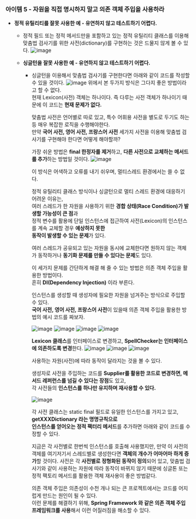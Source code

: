### 아이템 5 - 자원을 직접 명시하지 말고 의존 객체 주입을 사용하라

- **정적 유틸리티를 잘못 사용한 예 - 유연하지 않고 테스트하기 어렵다.**
    - 정적 필드 또는 정적 메서드만을 포함하고 있는 정적 유틸리티 클래스를 이용해 맞춤법 검사기를 위한 사전(dictionary)를 구현하는 것은 드물지 않게 볼 수 있다.
      ![image](https://github.com/Effective-Java-Study-Team/EffectiveJava/assets/91787050/2706e256-a004-448a-8590-def7be0cff94)
    
    - **싱글턴을 잘못 사용한 예 - 유연하지 않고 테스트하기 어렵다.**
      - 싱글턴을 이용해서 맞춤법 검사기를 구현한다면 아래와 같이 코드를 작성할 수 있을 것이다.
        ![image](https://github.com/Effective-Java-Study-Team/EffectiveJava/assets/91787050/b2ae6b6d-0a78-4f1d-8102-fad3c4396340)
        위에서 본 두가지 방식은 그다지 좋은 방법이라고 할 수 없다.<br>
        현재 Lexicon(사전) 객체는 하나이다. 즉 다루는 사전 객체가 하나이기 때문에 이 코드는 **현재 문제가 없다.**

        맞춤법 사전은 언어별로 따로 있고, 특수 어휘용 사전을 별도로 두기도 하는 등 매우 복잡한 로직을 수행해야한다.<br>
        만약 **국어 사전, 영어 사전, 프랑스어 사전** 세가지 사전을 이용해 맞춤법 검사기를 구현해야 한다면 어떻게 해야할까?

        가장 쉬운 방법은 **final 한정자를 제거**하고, **다른 사전으로 교체하는 메서드를 추가**하는 방법일 것이다.
        ![image](https://github.com/Effective-Java-Study-Team/EffectiveJava/assets/91787050/e3d28772-7cf9-4226-a64a-5338e8bf392e)

        이 방식은 어색하고 오류를 내기 쉬우며, 멀티스레드 환경에서는 쓸 수 없다.

        정적 유틸리티 클래스 방식이나 싱글턴으로 멀티 스레드 환경에 대응하기 어려운 이유는,<br>
        여러 스레드가 한 자원을 사용하기 위한 **경합 상태(Race Condition)가 발생할 가능성이 큰 점**과<br>
        정적 변수를 활용에 단일 인스턴스에 접근하여 사전(Lexicon)의 인스턴스를 계속 교체할 경우 **예상하지 못한**<br>
        **동작이 발생할 수 있는 문제**가 있다.

        여러 스레드가 공유되고 있는 자원을 동시에 교체한다면 원하지 않는 객체가 동작하거나 **동기화 문제를 만들 수 있다는 문제**도 있다.

        이 세가지 문제를 간단하게 해결 해 줄 수 있는 방법은 의존 객체 주입을 활용한 방법이다.<br>
        흔히 **DI(Dependency Injection)** 이라 부른다.

        인스턴스를 생성할 때 생성자에 필요한 자원을 넘겨주는 방식으로 주입할 수 있다.<br>
        **국어 사전, 영어 사전, 프랑스어 사전**이 있을때 의존 객체 주입을 활용한 방법의 예시 코드를 짜보자.

        ![image](https://github.com/Effective-Java-Study-Team/EffectiveJava/assets/91787050/85e83417-200f-409d-ac85-33dfc3a9e753)
        ![image](https://github.com/Effective-Java-Study-Team/EffectiveJava/assets/91787050/00f6f8c3-1b3c-49e4-a92f-a35d32bd3a1b)
        ![image](https://github.com/Effective-Java-Study-Team/EffectiveJava/assets/91787050/11058299-abdd-4f9c-ac6f-911b5861959a)
        ![image](https://github.com/Effective-Java-Study-Team/EffectiveJava/assets/91787050/75f1e09a-8599-4c2b-b684-341d3f220c53)

        **Lexicon 클래스**를 인터페이스로 변경하고, **SpellChecker는 인터페이스에 의존하도록 변경**한다.
        ![image](https://github.com/Effective-Java-Study-Team/EffectiveJava/assets/91787050/85c5d8bc-6961-4ec4-b855-7eb69e3be21a)
        ![image](https://github.com/Effective-Java-Study-Team/EffectiveJava/assets/91787050/728fe7aa-8284-4d6d-b8d7-c5730b1c279d)
        ![image](https://github.com/Effective-Java-Study-Team/EffectiveJava/assets/91787050/421636d2-1d66-4ad3-8c01-9959c2a150b4)

        사용하는 자원(사전)에 따라 동작이 달라지는 것을 볼 수 있다.

        생성자로 사전을 주입하는 코드를 **Supplier를 활용한 코드로 변경하면, 메서드 레퍼런스를 넘길 수 있다는 장점**도 있고, <br>
        각 사전들의 **인스턴스를 하나만 유지하며 재사용할 수 있다.**
    
        ![image](https://github.com/Effective-Java-Study-Team/EffectiveJava/assets/91787050/e8c02261-a7d5-4e34-831d-0c1674a8ad1e)


        각 사전 클래스는 static final 필드로 유일한 인스턴스를 가지고 있고, **getXXXDictionary 라는 명명규칙으로** <br>
        **인스턴스를 얻어오는 정적 팩터리 메서드**를 추가하면 아래와 같이 코드를 수정할 수 있다.

        지금은 각 사전별로 한번씩 인스턴스를 호출해 사용했지만, 만약 이 사전의 객체를 여기저기서 스레드별로 생성한다면 **객체의 개수가 어마어마 하게 증가**할 것이다.
        사전은 각 **사전별로 정형화된 동작이 정의**되어 있고, 맞춤법 검사기와 같이 사용하는 자원에 따라 동작이 바뀌지 않기 때문에 싱글톤 또는 정적 팩토리 메서드를 활용한 객체 재사용이 좋은 방법같다.

        의존 객체 주입은 의존성이 수천 개나 되는 큰 프로젝트에서는 코드를 어지럽게 만드는 원인이 될 수 있다.<br>
        이런 문제를 해결하기 위해, **Spring Framework 와 같은 의존 객체 주입 프레임워크를 사용**해서 이런 어질러짐을 해소할 수 있다.




        







